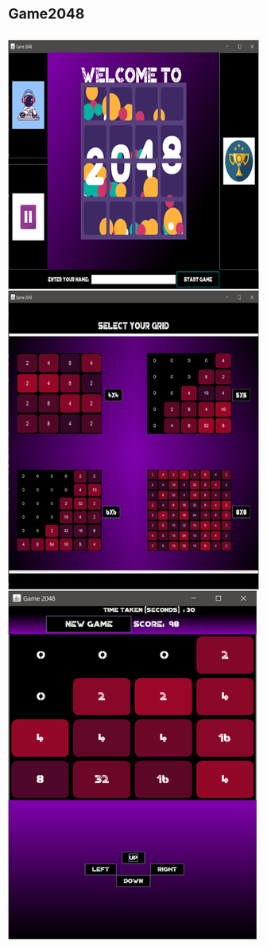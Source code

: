 # Game2048

<br>
<img src="Startframe.PNG" width="800" height="500">
<img src="selectGrid.PNG" width="800" height="600">
<img src="./four.PNG" width="500" height="700">
